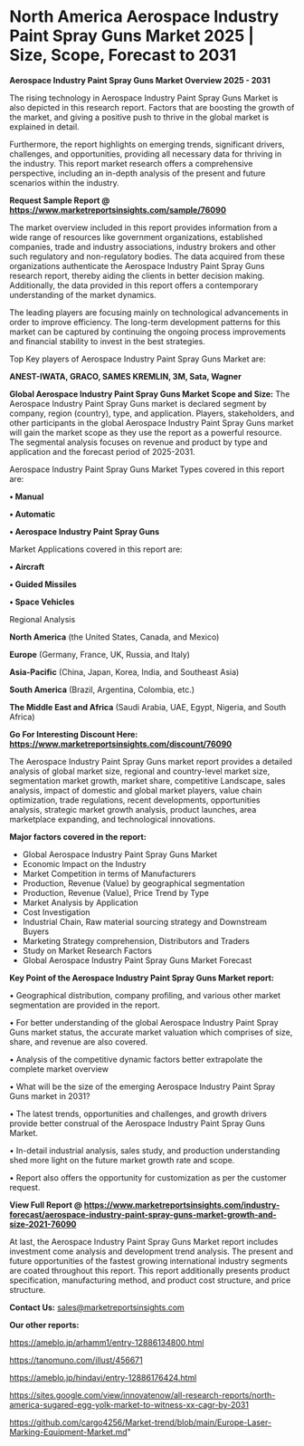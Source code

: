 # North America Aerospace Industry Paint Spray Guns Market 2025 | Size, Scope, Forecast to 2031

<Strong> Aerospace Industry Paint Spray Guns Market Overview 2025 - 2031</strong>

The rising technology in Aerospace Industry Paint Spray Guns Market is also depicted in this research report. Factors that are boosting the growth of the market, and giving a positive push to thrive in the global market is explained in detail.

Furthermore, the report highlights on emerging trends, significant drivers, challenges, and opportunities, providing all necessary data for thriving in the industry. This report market research offers a comprehensive perspective, including an in-depth analysis of the present and future scenarios within the industry.

<strong>Request Sample Report @ <a href=https://www.marketreportsinsights.com/sample/76090>https://www.marketreportsinsights.com/sample/76090</a></strong>

The market overview included in this report provides information from a wide range of resources like government organizations, established companies, trade and industry associations, industry brokers and other such regulatory and non-regulatory bodies. The data acquired from these organizations authenticate the Aerospace Industry Paint Spray Guns research report, thereby aiding the clients in better decision making. Additionally, the data provided in this report offers a contemporary understanding of the market dynamics.

The leading players are focusing mainly on technological advancements in order to improve efficiency. The long-term development patterns for this market can be captured by continuing the ongoing process improvements and financial stability to invest in the best strategies.

Top Key players of Aerospace Industry Paint Spray Guns Market are:

<strong>ANEST-IWATA, GRACO, SAMES KREMLIN, 3M, Sata, Wagner</strong>

<strong><b>Global Aerospace Industry Paint Spray Guns Market Scope and Size:</b></strong>
The Aerospace Industry Paint Spray Guns market is declared segment by company, region (country), type, and application. Players, stakeholders, and other participants in the global Aerospace Industry Paint Spray Guns market will gain the market scope as they use the report as a powerful resource. The segmental analysis focuses on revenue and product by type and application and the forecast period of 2025-2031.

Aerospace Industry Paint Spray Guns Market Types covered in this report are:

<strong>• Manual

• Automatic

• Aerospace Industry Paint Spray Guns</strong>

Market Applications covered in this report are:

<strong>• Aircraft

• Guided Missiles

• Space Vehicles</strong> 

Regional Analysis

<strong>North America</strong> (the United States, Canada, and Mexico)

<strong>Europe</strong> (Germany, France, UK, Russia, and Italy)

<strong>Asia-Pacific</strong> (China, Japan, Korea, India, and Southeast Asia)

<strong>South America</strong> (Brazil, Argentina, Colombia, etc.)

<strong>The Middle East and Africa</strong> (Saudi Arabia, UAE, Egypt, Nigeria, and South Africa)

<strong>Go For Interesting Discount Here: <a href=https://www.marketreportsinsights.com/discount/76090>https://www.marketreportsinsights.com/discount/76090</a></strong>

The Aerospace Industry Paint Spray Guns market report provides a detailed analysis of global market size, regional and country-level market size, segmentation market growth, market share, competitive Landscape, sales analysis, impact of domestic and global market players, value chain optimization, trade regulations, recent developments, opportunities analysis, strategic market growth analysis, product launches, area marketplace expanding, and technological innovations.

<strong><b>Major factors covered in the report:</b></strong>
<ul>
  <li>Global Aerospace Industry Paint Spray Guns Market </li>
  <li>Economic Impact on the Industry</li>
  <li>Market Competition in terms of Manufacturers</li>
  <li>Production, Revenue (Value) by geographical segmentation</li>
  <li>Production, Revenue (Value), Price Trend by Type</li>
  <li>Market Analysis by Application</li>
  <li>Cost Investigation</li>
  <li>Industrial Chain, Raw material sourcing strategy and Downstream Buyers</li>
  <li>Marketing Strategy comprehension, Distributors and Traders</li>
  <li>Study on Market Research Factors</li>
  <li>Global Aerospace Industry Paint Spray Guns Market Forecast</li>
</ul>

<strong><b>Key Point of the Aerospace Industry Paint Spray Guns Market report:</b></strong>

• Geographical distribution, company profiling, and various other market segmentation are provided in the report.

• For better understanding of the global Aerospace Industry Paint Spray Guns market status, the accurate market valuation which comprises of size, share, and revenue are also covered.

• Analysis of the competitive dynamic factors better extrapolate the complete market overview

• What will be the size of the emerging Aerospace Industry Paint Spray Guns market in 2031?

• The latest trends, opportunities and challenges, and growth drivers provide better construal of the Aerospace Industry Paint Spray Guns Market.

• In-detail industrial analysis, sales study, and production understanding shed more light on the future market growth rate and scope.

• Report also offers the opportunity for customization as per the customer request.

<strong><b>View Full Report @ <a href=https://www.marketreportsinsights.com/industry-forecast/aerospace-industry-paint-spray-guns-market-growth-and-size-2021-76090>https://www.marketreportsinsights.com/industry-forecast/aerospace-industry-paint-spray-guns-market-growth-and-size-2021-76090</a></b></strong>


At last, the Aerospace Industry Paint Spray Guns Market report includes investment come analysis and development trend analysis. The present and future opportunities of the fastest growing international industry segments are coated throughout this report. This report additionally presents product specification, manufacturing method, and product cost structure, and price structure.

<strong>Contact Us:</strong>
sales@marketreportsinsights.com

<strong>Our other reports:</strong>

<a href=https://ameblo.jp/arhamm1/entry-12886134800.html>https://ameblo.jp/arhamm1/entry-12886134800.html</a>

<a href=https://tanomuno.com/illust/456671>https://tanomuno.com/illust/456671</a>

<a href=https://ameblo.jp/hindavi/entry-12886176424.html>https://ameblo.jp/hindavi/entry-12886176424.html</a>

<a href=https://sites.google.com/view/innovatenow/all-research-reports/north-america-sugared-egg-yolk-market-to-witness-xx-cagr-by-2031>https://sites.google.com/view/innovatenow/all-research-reports/north-america-sugared-egg-yolk-market-to-witness-xx-cagr-by-2031</a>

<a href=https://github.com/cargo4256/Market-trend/blob/main/Europe-Laser-Marking-Equipment-Market.md>https://github.com/cargo4256/Market-trend/blob/main/Europe-Laser-Marking-Equipment-Market.md</a>"
